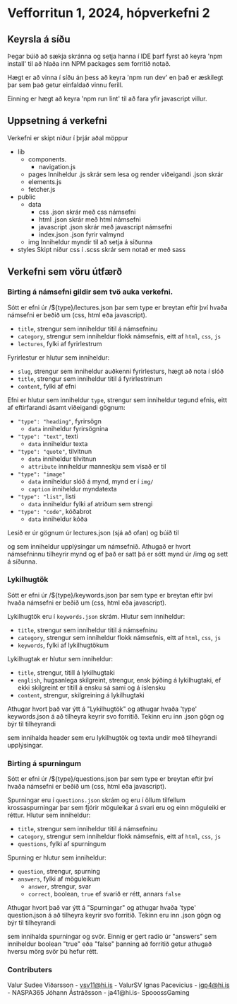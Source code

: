 # Vefforritun 1, 2024, hópverkefni 2

## Keyrsla á síðu
Þegar búið að sækja skránna og setja hanna í IDE þarf fyrst að keyra 'npm install' til að hlaða inn NPM packages sem forritið notað.

Hægt er að vinna í síðu án þess að keyra 'npm run dev' en það er æskilegt þar sem það getur einfaldað vinnu ferill.

Einning er hægt að keyra 'npm run lint' til að fara yfir javascript villur.

## Uppsetning á verkefni

Verkefni er skipt niður í þrjár aðal möppur

- lib
    - components.
        - navigation.js
    - pages
        Inniheldur .js skrár sem lesa og render viðeigandi .json skrár
    - elements.js
    - fetcher.js
- public
    - data
        - css
            .json skrár með css námsefni 
        - html
            .json skrár með html námsefni 
        - javascript
            .json skrár með javascript námsefni 
        - index.json
            .json fyrir valmynd
    - img
        Inniheldur myndir til að setja á síðunna
- styles
    Skipt niður css í .scss skrár sem notað er með sass

## Verkefni sem vöru útfærð

### Birting á námsefni gildir sem tvö auka verkefni.
Sótt er efni úr /${type}/lectures.json þar sem type er breytan eftir því hvaða námsefni er beðið um (css, html eða javascript).

- `title`, strengur sem inniheldur titil á námsefninu
- `category`, strengur sem inniheldur flokk námsefnis, eitt af `html`, `css`, `js`
- `lectures`, fylki af fyrirlestrum

Fyrirlestur er hlutur sem inniheldur:

- `slug`, strengur sem inniheldur auðkenni fyrirlesturs, hægt að nota í slóð
- `title`, strengur sem inniheldur titil á fyrirlestrinum
- `content`, fylki af efni

Efni er hlutur sem inniheldur `type`, strengur sem inniheldur tegund efnis, eitt af eftirfarandi ásamt viðeigandi gögnum:

- `"type": "heading"`, fyrirsögn
  - `data` inniheldur fyrirsögnina
- `"type": "text"`, texti
  - `data` inniheldur texta
- `"type": "quote"`, tilvitnun
  - `data` inniheldur tilvitnun
  - `attribute` inniheldur manneskju sem vísað er til
- `"type": "image"`
  - `data` inniheldur slóð á mynd, mynd er í `img/`
  - `caption` inniheldur myndatexta
- `"type": "list"`, listi
  - `data` inniheldur fylki af atriðum sem strengi
- `"type": "code"`, kóðabrot
  - `data` inniheldur kóða

Lesið er úr gögnum úr lectures.json (sjá að ofan) og búið til <div> og sem inniheldur upplýsingar um námsefnið. Athugað er hvort námsefninnu tilheyrir mynd og ef það er satt þá er sótt mynd úr /img og sett á síðunna.



### Lykilhugtök 

Sótt er efni úr /${type}/keywords.json þar sem type er breytan eftir því hvaða námsefni er beðið um (css, html eða javascript).

Lykilhugtök eru í `keywords.json` skrám. Hlutur sem inniheldur:

- `title`, strengur sem inniheldur titil á námsefninu
- `category`, strengur sem inniheldur flokk námsefnis, eitt af `html`, `css`, `js`
- `keywords`, fylki af lykilhugtökum

Lykilhugtak er hlutur sem inniheldur:

- `title`, strengur, titill á lykilhugtaki
- `english`, hugsanlega skilgreint, strengur, ensk þýðing á lykilhugtaki, ef ekki skilgreint er titill á ensku sá sami og á íslensku
- `content`, strengur, skilgreining á lykilhugtaki

Athugar hvort það var ýtt á "Lykilhugtök" og athugar hvaða 'type' keywords.json á að tilheyra keyrir svo forritið.
Tekinn eru inn .json gögn og býr til tilheyrandi <div> sem innihalda header sem eru lykilhugtök og texta undir með tilheyrandi upplýsingar.

### Birting á spurningum

Sótt er efni úr /${type}/questions.json þar sem type er breytan eftir því hvaða námsefni er beðið um (css, html eða javascript).

Spurningar eru í `questions.json` skrám og eru í öllum tilfellum krossaspurningar þar sem fjórir möguleikar á svari eru og einn möguleiki er réttur. Hlutur sem inniheldur:

- `title`, strengur sem inniheldur titil á námsefninu
- `category`, strengur sem inniheldur flokk námsefnis, eitt af `html`, `css`, `js`
- `questions`, fylki af spurningum

Spurning er hlutur sem inniheldur:

- `question`, strengur, spurning
- `answers`, fylki af möguleikum
  - `answer`, strengur, svar
  - `correct`, boolean, `true` ef svarið er rétt, annars `false`

Athugar hvort það var ýtt á "Spurningar" og athugar hvaða 'type' question.json á að tilheyra keyrir svo forritið.
Tekinn eru inn .json gögn og býr til tilheyrandi <div> sem innihalda spurningar og svör.
Einnig er gert radio úr "answers" sem inniheldur boolean "true" eða "false" þanning að forritið getur athugað hversu mörg svör þú hefur rétt. 




### Contributers
Valur Sudee Viðarsson - vsv11@hi.is - ValurSV
Ignas Pacevicius - igp4@hi.is - NASPA365
Jóhann Ástráðsson - ja41@hi.is- SpooossGaming
